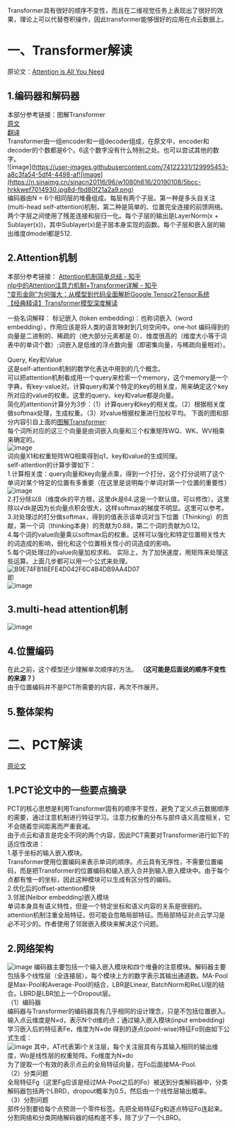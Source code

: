 Transformer具有很好的顺序不变性，而且在二维视觉任务上表现出了很好的效果，理论上可以代替卷积操作，因此transformer能够很好的应用在点云数据上。  

# 一、Transformer解读  
原论文：[Attention is All You Need](https://arxiv.org/abs/1706.03762)  

## 1.编码器和解码器  
本部分参考链接：图解Transformer  
[原文](http://jalammar.github.io/illustrated-transformer/)  
[翻译](https://blog.csdn.net/longxinchen_ml/article/details/86533005)  
Transformer由一组encoder和一组decoder组成，在原文中，encoder和decoder的个数都是6个。6这个数字没有什么特别之处。也可以尝试其他的数字。  
![image](https://user-images.githubusercontent.com/74122331/129995453-a8c3fa54-5df4-4498-af![image](https://n.sinaimg.cn/sinacn20116/96/w1080h616/20190108/5bcc-hrkkwef7014930.jpg8d-fbd80f21a2a9.png)  
编码器由N = 6个相同层的堆叠组成。每层有两个子层。第一种是多头自关注(multi-head self-attention)机制，第二种是简单的、位置完全连接的前馈网络。两个字层之间使用了残差连接和层归一化。每个子层的输出是LayerNorm(x + Sublayer(x))，其中Sublayer(x)是子层本身实现的函数。每个子层和嵌入层的输出维度dmodel都是512.  

## 2.Attention机制  
本部分参考链接：
[Attention机制简单总结 - 知乎](https://zhuanlan.zhihu.com/p/46313756)  
[nlp中的Attention注意力机制+Transformer详解 - 知乎](https://zhuanlan.zhihu.com/p/53682800)  
[“变形金刚”为何强大：从模型到代码全面解析Google Tensor2Tensor系统](https://cloud.tencent.com/developer/article/1153079)  
[【经典精读】Transformer模型深度解读](https://zhuanlan.zhihu.com/p/104393915)  

一些名词解释：
标记嵌入 (token embedding)：也称词嵌入（word embedding），作用应该是将人类的语言映射到几何空间中。one-hot 编码得到的向量是二进制的、稀疏的（绝大部分元素都是 0）、维度很高的（维度大小等于词表中的单词个数）;词嵌入是低维的浮点数向量（即密集向量，与稀疏向量相对）。  

Query, Key和Value  
这是self-attention机制的数学化表达中用到的几个概念。  
可以把attention机制看成用一个query来检索一个memory，这个memory是一个字典，有key-value对。计算query和某个特定的key的相关度，用来确定这个key所对应的value的权重。这里的query、key和value都是向量。  
简化的attention计算分为3步：（1）计算query和key的相关度。（2）根据相关度做softmax处理，生成权重。（3）对value根据权重进行加权平均。
下面的图和部分内容引自上面的[图解Transformer](https://blog.csdn.net/longxinchen_ml/article/details/86533005):  
每个词所对应的这三个向量是由词嵌入向量和三个权重矩阵WQ、WK、WV相乘来确定的。  
![image](https://n.sinaimg.cn/sinacn20116/96/w1080h616/20190108/5bcc-hrkkwef7014930.jpg)  
词向量X1和权重矩阵WQ相乘得到q1，key和value的生成同理。  
self-attention的计算步骤如下：  
1.计算相关度：query向量和key向量点乘，得到一个打分，这个打分说明了这个单词对某个特定的位置有多重要（在这里是说明每个单词对第一个位置的重要性）  
![image](https://n.sinaimg.cn/sinacn20116/669/w746h723/20190108/ad95-hrkkwef7015564.jpg)  
2.打分除以8（维度dk的平方根，这里dk是64.这是一个默认值，可以修改）。这里除以√dk是因为长向量点积会很大，这样softmax的梯度不明显。这里可以参考[](https://blog.csdn.net/qq_37430422/article/details/105042303)。  
3.对处理过的打分做softmax，得到的值表示该单词对当下位置（Thinking）的贡献，第一个词（thinking本身）的贡献为0.88，第二个词的贡献为0.12。  
4.每个词的value向量乘以softmax后的权重。这样可以强化和特定位置相关性大的词造成的影响，弱化和这个位置相关性小的词造成的影响。  
5.每个词处理过的value向量加权求和。
实际上，为了加快速度，用矩阵来处理这些运算。上面几步都可以用一个公式来处理。
![B9E74FB18EFE4D042F6C4B4DB9AA4D07](https://user-images.githubusercontent.com/74122331/130198831-e75da75c-87cb-4f56-b963-c1c2d428257d.jpg)  
即  
![image](https://www.zhihu.com/equation?tex=Attention%28Q%2C+K%2C+V%29+%3D+softmax%28%5Cfrac%7BQK%5ET%7D%7B%5Csqrt%7Bd_k%7D%7D%29V+%5C%5C)

## 3.multi-head attention机制  
![image](https://user-images.githubusercontent.com/74122331/130307249-28fb31f4-4338-4f84-b70e-5c08838c2b70.png)  

## 4.位置编码  
在此之前，这个模型还少理解单次顺序的方法。
**（这可能是后面说的顺序不变性的来源？）**  
由于位置编码并不是PCT所需要的内容，再次不作展开。  

## 5.整体架构  

# 二、PCT解读  
[原论文](arxiv.org/pdf/2012.09688.pdf)  

## 1.PCT论文中的一些要点摘录  
PCT的核心思想是利用Transformer固有的顺序不变性，避免了定义点云数据顺序的需要，通过注意机制进行特征学习。注意力权重的分布与部件语义高度相关，它不会随着空间距离而严重衰减。  
由于点云和语言是完全不同的两个内容，因此PCT需要对Transformer进行如下的适应性改进：  
1.基于坐标的输入嵌入模块。  
Transformer使用位置编码来表示单词的顺序。点云具有无序性，不需要位置编码，而是把Transformer的位置编码和输入嵌入合并到输入嵌入模块中。由于每个点都有惟一的坐标，因此这种模块可以生成有区分性的编码。  
2.优化后的offset-attention模块  
3.邻居(Neibor embedding)嵌入模块  
单词本身具有语义特性，但是一个特定坐标和语义内容的关系是很弱的。attention机制注重全局特征，但可能会忽略局部特征。而局部特征对点云学习是必不可少的。作者使用了邻居嵌入模块来解决这个问题。  

## 2.网络架构  
![image](https://user-images.githubusercontent.com/74122331/130339677-e2b8f194-a562-499b-b4b9-1ac50ad91f08.png)
编码器主要包括一个输入嵌入模块和四个堆叠的注意模块。解码器主要包括多个线性层（全连接层）。每个模块上方的数字表示其输出通道数。MA-Pool是Max-Pool和Average-Pool的结合，LBR是Linear, BatchNorm和ReLU层的结合。LBRD是LBR加上一个Dropout层。  
（1）编码器  
编码器与Transformer的编码器具有几乎相同的设计理念，只是不包括位置嵌入。
输入点云维度是N×d，表示N个d维的点；通过输入嵌入模块(input embedding)学习嵌入后的特征表Fe，维度为N×de
得到的逐点(point-wise)特征Fo则由如下公式生成：  
![image](https://user-images.githubusercontent.com/74122331/130343100-a950a492-bedd-47ed-bb7a-8346739145e9.png)
其中，ATi代表第i个关注层，每个关注层具有与其输入相同的输出维度，Wo是线性层的权重矩阵。Fo维度为N×do  
为了提取一个有效的表示点云的全局特征向量，在Fo后面接MA-Pool.  
（2）分类问题  
全局特征Fg（这里Fg应该是经过MA-Pool之后的Fo）被送到分类解码器中，分类解码器包括两个LBRD，dropout概率为0.5，然后由一个线性层输出概率。  
（3）分割问题  
部件分割要给每个点预测一个零件标签。先把全局特征Fg和逐点特征Fo连起来。分割网络和分类网络解码器的结构差不多，除了少了一个LBRD。  
